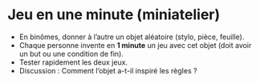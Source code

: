 # Jeu en une minute (miniatelier)

- En binômes, donner à l’autre un objet aléatoire (stylo, pièce, feuille).  
- Chaque personne invente en **1 minute** un jeu avec cet objet (doit avoir un but ou une condition de fin).  
- Tester rapidement les deux jeux.  
- Discussion : Comment l’objet a-t-il inspiré les règles ?  

